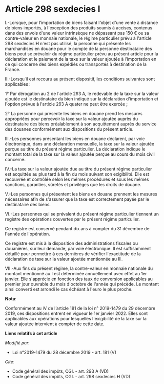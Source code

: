 # Article 298 sexdecies I

I.-Lorsque, pour l'importation de biens faisant l'objet d'une vente à distance de biens importés, à l'exception des produits
soumis à accises, contenus dans des envois d'une valeur intrinsèque ne dépassant pas 150 € ou sa contre-valeur en monnaie
nationale, le régime particulier prévu à l'article 298 sexdecies H n'est pas utilisé, la personne qui présente les
marchandises en douane pour le compte de la personne destinataire des biens peut se prévaloir du régime particulier prévu au
présent article pour la déclaration et le paiement de la taxe sur la valeur ajoutée à l'importation en ce qui concerne des
biens expédiés ou transportés à destination de la France. 

II.-Lorsqu'il est recouru au présent dispositif, les conditions suivantes sont applicables : 

1° Par dérogation au 2 de l'article 293 A, le redevable de la taxe sur la valeur ajoutée est le destinataire du bien indiqué
sur la déclaration d'importation et l'option prévue à l'article 293 A quater ne peut être exercée ; 

2° La personne qui présente les biens en douane prend les mesures appropriées pour percevoir la taxe sur la valeur ajoutée
auprès du destinataire des biens préalablement à son acquittement auprès du service des douanes conformément aux dispositions
du présent article. 

III.-Les personnes présentant les biens en douane déclarent, par voie électronique, dans une déclaration mensuelle, la taxe
sur la valeur ajoutée perçue au titre du présent régime particulier. La déclaration indique le montant total de la taxe sur
la valeur ajoutée perçue au cours du mois civil concerné. 

IV.-La taxe sur la valeur ajoutée due au titre du présent régime particulier est acquittée au plus tard à la fin du mois
suivant son exigibilité. Elle est recouvrée et contrôlée selon les mêmes procédures et sous les mêmes sanctions, garanties,
sûretés et privilèges que les droits de douane. 

V.-Les personnes qui présentent les biens en douane prennent les mesures nécessaires afin de s'assurer que la taxe est
correctement payée par le destinataire des biens. 

VI.-Les personnes qui se prévalent du présent régime particulier tiennent un registre des opérations couvertes par le présent
régime particulier. 

Ce registre est conservé pendant dix ans à compter du 31 décembre de l'année de l'opération. 

Ce registre est mis à la disposition des administrations fiscales ou douanières, sur leur demande, par voie électronique. Il
est suffisamment détaillé pour permettre à ces dernières de vérifier l'exactitude de la déclaration de taxe sur la valeur
ajoutée mentionnée au III. 

VII.-Aux fins du présent régime, la contre-valeur en monnaie nationale du montant mentionné au I est déterminée annuellement
avec effet au 1er janvier. Elle s'apprécie en fonction des taux de conversion applicables au premier jour ouvrable du mois
d'octobre de l'année qui précède. Le montant ainsi converti est arrondi le cas échéant à l'euro le plus proche.

**Nota:**

Conformément au IV de l’article 181 de la loi n° 2019-1479 du 29 décembre 2019, ces dispositions entrent en vigueur le 1er
janvier 2022. Elles sont applicables aux opérations pour lesquelles l'exigibilité de la taxe sur la valeur ajoutée intervient
à compter de cette date.

**Liens relatifs à cet article**

_Modifié par_:

  - Loi n°2019-1479 du 28 décembre 2019 - art. 181 (V)

_Cite_:

  - Code général des impôts, CGI. - art. 293 A (VD)
  - Code général des impôts, CGI. - art. 298 sexdecies H (VD)
